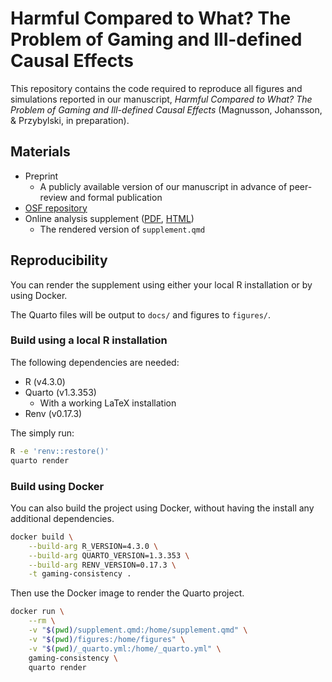 # Harmful Compared to What? The Problem of Gaming and Ill-defined Causal Effects

This repository contains the code required to reproduce all figures and simulations reported in our manuscript, *Harmful Compared to What? The Problem of Gaming and Ill-defined Causal Effects* (Magnusson, Johansson, & Przybylski, in preparation). 

## Materials
- Preprint
    - A publicly available version of our manuscript in advance of peer-review and formal publication
- [OSF repository](https://osf.io/qfw23/)
- Online analysis supplement ([PDF](https://github.com/rpsychologist/gaming-causal-inference-paper/blob/main/docs/magnusson-2023-gaming-harmful-compared-to-what-supplement.pdf), [HTML](https://rpsychologist.github.io/gaming-causal-consistency-paper))
    - The rendered version of `supplement.qmd`

## Reproducibility
You can render the supplement using either your local R installation or by using Docker.

The Quarto files will be output to `docs/` and figures to `figures/`.

### Build using a local R installation
The following dependencies are needed:
- R (v4.3.0)
- Quarto (v1.3.353)
    - With a working LaTeX installation
- Renv (v0.17.3)

The simply run:
```bash
R -e 'renv::restore()'
quarto render
```

### Build using Docker
You can also build the project using Docker, without having the install any additional dependencies.

```bash
docker build \
    --build-arg R_VERSION=4.3.0 \
    --build-arg QUARTO_VERSION=1.3.353 \
    --build-arg RENV_VERSION=0.17.3 \
    -t gaming-consistency .
```

Then use the Docker image to render the Quarto project.

```bash
docker run \
    --rm \
    -v "$(pwd)/supplement.qmd:/home/supplement.qmd" \
    -v "$(pwd)/figures:/home/figures" \
    -v "$(pwd)/_quarto.yml:/home/_quarto.yml" \
    gaming-consistency \
    quarto render
```
